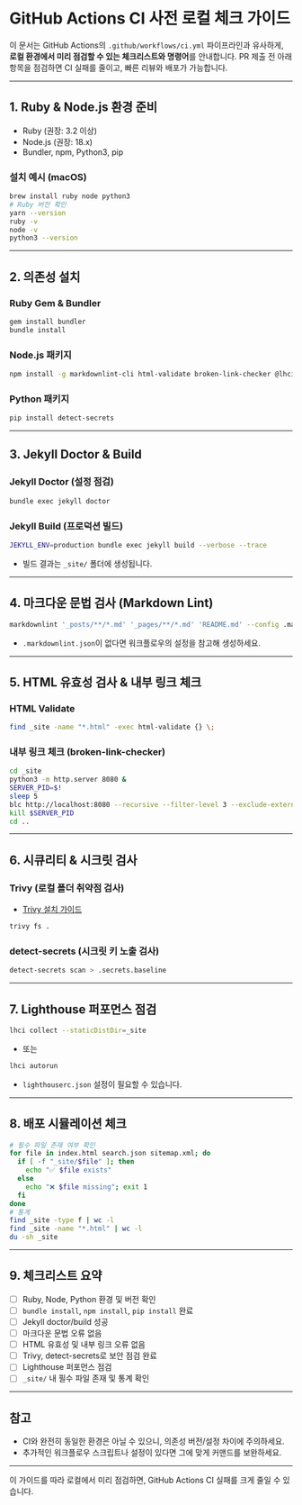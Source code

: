# GitHub Actions CI 사전 로컬 체크 가이드

이 문서는 GitHub Actions의 `.github/workflows/ci.yml` 파이프라인과 유사하게, **로컬 환경에서 미리 점검할 수 있는 체크리스트와 명령어**를 안내합니다. PR 제출 전 아래 항목을 점검하면 CI 실패를 줄이고, 빠른 리뷰와 배포가 가능합니다.

---

## 1. Ruby & Node.js 환경 준비

- Ruby (권장: 3.2 이상)
- Node.js (권장: 18.x)
- Bundler, npm, Python3, pip

### 설치 예시 (macOS)
```sh
brew install ruby node python3
# Ruby 버전 확인
yarn --version
ruby -v
node -v
python3 --version
```

---

## 2. 의존성 설치

### Ruby Gem & Bundler
```sh
gem install bundler
bundle install
```

### Node.js 패키지
```sh
npm install -g markdownlint-cli html-validate broken-link-checker @lhci/cli
```

### Python 패키지
```sh
pip install detect-secrets
```

---

## 3. Jekyll Doctor & Build

### Jekyll Doctor (설정 점검)
```sh
bundle exec jekyll doctor
```

### Jekyll Build (프로덕션 빌드)
```sh
JEKYLL_ENV=production bundle exec jekyll build --verbose --trace
```
- 빌드 결과는 `_site/` 폴더에 생성됩니다.

---

## 4. 마크다운 문법 검사 (Markdown Lint)

```sh
markdownlint '_posts/**/*.md' '_pages/**/*.md' 'README.md' --config .markdownlint.json
```
- `.markdownlint.json`이 없다면 워크플로우의 설정을 참고해 생성하세요.

---

## 5. HTML 유효성 검사 & 내부 링크 체크

### HTML Validate
```sh
find _site -name "*.html" -exec html-validate {} \;
```

### 내부 링크 체크 (broken-link-checker)
```sh
cd _site
python3 -m http.server 8080 &
SERVER_PID=$!
sleep 5
blc http://localhost:8080 --recursive --filter-level 3 --exclude-external --requests 10 --max-sockets 10
kill $SERVER_PID
cd ..
```

---

## 6. 시큐리티 & 시크릿 검사

### Trivy (로컬 폴더 취약점 검사)
- [Trivy 설치 가이드](https://aquasecurity.github.io/trivy/v0.18.3/installation/)
```sh
trivy fs .
```

### detect-secrets (시크릿 키 노출 검사)
```sh
detect-secrets scan > .secrets.baseline
```

---

## 7. Lighthouse 퍼포먼스 점검

```sh
lhci collect --staticDistDir=_site
```
- 또는
```sh
lhci autorun
```
- `lighthouserc.json` 설정이 필요할 수 있습니다.

---

## 8. 배포 시뮬레이션 체크

```sh
# 필수 파일 존재 여부 확인
for file in index.html search.json sitemap.xml; do
  if [ -f "_site/$file" ]; then
    echo "✅ $file exists"
  else
    echo "❌ $file missing"; exit 1
  fi
done
# 통계
find _site -type f | wc -l
find _site -name "*.html" | wc -l
du -sh _site
```

---

## 9. 체크리스트 요약

- [ ] Ruby, Node, Python 환경 및 버전 확인
- [ ] `bundle install`, `npm install`, `pip install` 완료
- [ ] Jekyll doctor/build 성공
- [ ] 마크다운 문법 오류 없음
- [ ] HTML 유효성 및 내부 링크 오류 없음
- [ ] Trivy, detect-secrets로 보안 점검 완료
- [ ] Lighthouse 퍼포먼스 점검
- [ ] `_site/` 내 필수 파일 존재 및 통계 확인

---

## 참고
- CI와 완전히 동일한 환경은 아닐 수 있으니, 의존성 버전/설정 차이에 주의하세요.
- 추가적인 워크플로우 스크립트나 설정이 있다면 그에 맞게 커맨드를 보완하세요.

---

이 가이드를 따라 로컬에서 미리 점검하면, GitHub Actions CI 실패를 크게 줄일 수 있습니다. 